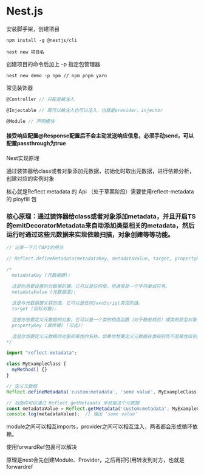 # Nest.js

安装脚手架，创建项目

```shell
npm install -g @nestjs/cli

nest new 项目名
```

创建项目的命令后加上 -p 指定包管理器

```shell
nest new demo -p npm // npm pnpm yarn
```



常见装饰器

```js
@Controller // 只能是被注入

@Injectable // 既可以被注入也可以注入，也就是provider，injector

@Module // 声明模块
```



#### 接受响应配置@Response配置后不会主动发送响应信息，必须手动send，可以配置passthrough为true



Nest实现原理

通过装饰器给class或者对象添加元数据，初始化时取出元数据，进行依赖分析，创建对应的实例对象

核心就是Reflect metadata 的 Api （处于草案阶段）需要使用reflect-metadata的 ployfill 包

### 核心原理：通过装饰器给class或者对象添加metadata，并且开启TS的emitDecoratorMetadata来自动添加类型相关的metadata，然后运行时通过这些元数据来实现依赖扫描，对象创建等等功能。



```js
// 记录一下几个API的用法

// Reflect.defineMetadata(metadataKey, metadataValue, target, propertyKey?)

/*
  metadataKey (元数据键):
  
  这是你想要设置的元数据的键。它可以是任何值，但通常是一个字符串或符号。
  metadataValue (元数据值):

  这是与元数据键关联的值。它可以是任何JavaScript类型的值。
  target (目标对象):

  这是你想要定义元数据的对象。它可以是一个类的构造函数（对于静态成员）或类的原型对象（对于实例	成员）。
  propertyKey (属性键) (可选):

  这是你想要定义元数据的对象的属性的名称。如果你想要定义元数据在类级别而不是属性级别，你可以省	略这个参数。
*/

import "reflect-metadata";

class MyExampleClass {
  myMethod() {}
}

// 定义元数据
Reflect.defineMetadata('custom:metadata', 'some value', MyExampleClass, 'myMethod');

// 后面你可以通过 Reflect.getMetadata 来获取这个元数据
const metadataValue = Reflect.getMetadata('custom:metadata', MyExampleClass, 'myMethod');
console.log(metadataValue);  // 输出 'some value'

```





module之间可以相互imports，provider之间可以相互注入，两者都会形成循环依赖。

使用forwardRef包裹可以解决

原理是nest会先创建Module、Provider，之后再把引用转发到对方，也就是forwardref